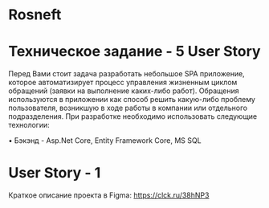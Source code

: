 # Rosneft

# Техническое задание - 5 User Story
Перед Вами стоит задача разработать небольшое SPA приложение, которое автоматизирует процесс управления жизненным циклом обращений (заявки на выполнение каких-либо работ). Обращения используются в приложении как способ решить какую-либо проблему пользователя, возникшую в ходе работы в компании или отдельного подразделения. При разработке необходимо использовать следующие технологии: 

•	Бэкэнд - Asp.Net Core, Entity Framework Core, MS SQL

# User Story - 1

Краткое описание проекта в Figma: https://clck.ru/38hNP3
